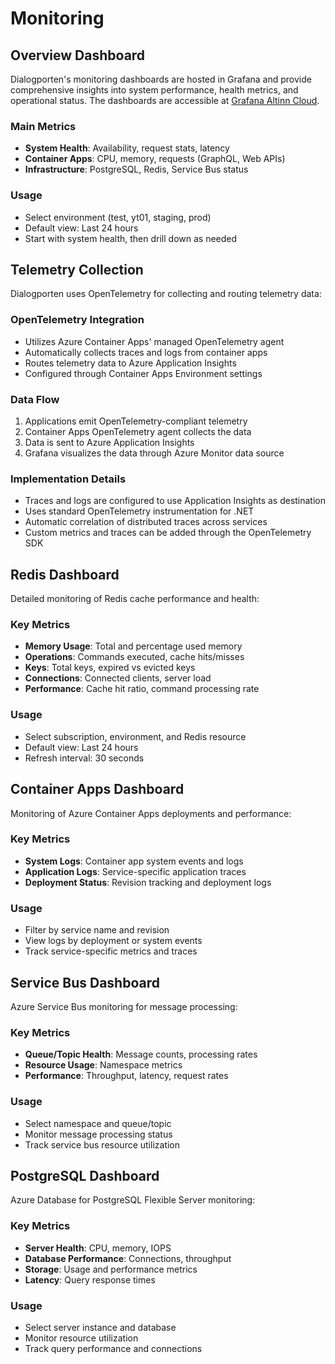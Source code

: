 # Monitoring

## Overview Dashboard

Dialogporten's monitoring dashboards are hosted in Grafana and provide comprehensive insights into system performance, health metrics, and operational status. The dashboards are accessible at [Grafana Altinn Cloud](https://grafana.altinn.cloud/dashboards/f/ce99lm57b1gcgd/).

### Main Metrics
- **System Health**: Availability, request stats, latency
- **Container Apps**: CPU, memory, requests (GraphQL, Web APIs)
- **Infrastructure**: PostgreSQL, Redis, Service Bus status

### Usage
- Select environment (test, yt01, staging, prod)
- Default view: Last 24 hours
- Start with system health, then drill down as needed

## Telemetry Collection

Dialogporten uses OpenTelemetry for collecting and routing telemetry data:

### OpenTelemetry Integration
- Utilizes Azure Container Apps' managed OpenTelemetry agent
- Automatically collects traces and logs from container apps
- Routes telemetry data to Azure Application Insights
- Configured through Container Apps Environment settings

### Data Flow
1. Applications emit OpenTelemetry-compliant telemetry
2. Container Apps OpenTelemetry agent collects the data
3. Data is sent to Azure Application Insights
4. Grafana visualizes the data through Azure Monitor data source

### Implementation Details
- Traces and logs are configured to use Application Insights as destination
- Uses standard OpenTelemetry instrumentation for .NET
- Automatic correlation of distributed traces across services
- Custom metrics and traces can be added through the OpenTelemetry SDK

## Redis Dashboard

Detailed monitoring of Redis cache performance and health:

### Key Metrics
- **Memory Usage**: Total and percentage used memory
- **Operations**: Commands executed, cache hits/misses
- **Keys**: Total keys, expired vs evicted keys
- **Connections**: Connected clients, server load
- **Performance**: Cache hit ratio, command processing rate

### Usage
- Select subscription, environment, and Redis resource
- Default view: Last 24 hours
- Refresh interval: 30 seconds

## Container Apps Dashboard

Monitoring of Azure Container Apps deployments and performance:

### Key Metrics
- **System Logs**: Container app system events and logs
- **Application Logs**: Service-specific application traces
- **Deployment Status**: Revision tracking and deployment logs

### Usage
- Filter by service name and revision
- View logs by deployment or system events
- Track service-specific metrics and traces

## Service Bus Dashboard

Azure Service Bus monitoring for message processing:

### Key Metrics
- **Queue/Topic Health**: Message counts, processing rates
- **Resource Usage**: Namespace metrics
- **Performance**: Throughput, latency, request rates

### Usage
- Select namespace and queue/topic
- Monitor message processing status
- Track service bus resource utilization

## PostgreSQL Dashboard

Azure Database for PostgreSQL Flexible Server monitoring:

### Key Metrics
- **Server Health**: CPU, memory, IOPS
- **Database Performance**: Connections, throughput
- **Storage**: Usage and performance metrics
- **Latency**: Query response times

### Usage
- Select server instance and database
- Monitor resource utilization
- Track query performance and connections

